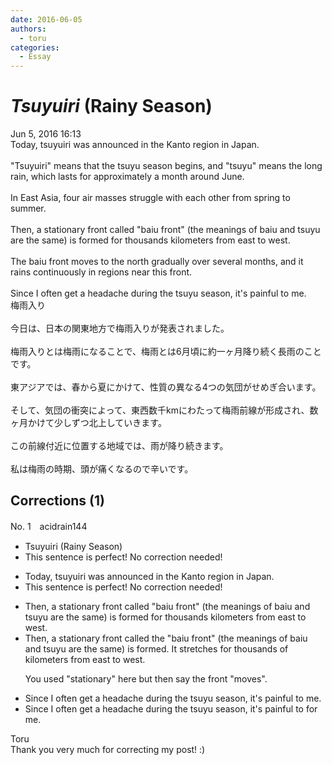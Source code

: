 ```yaml
---
date: 2016-06-05
authors:
  - toru
categories:
  - Essay
---
```


<h1 id="subject_show"><strong><em>Tsuyuiri</strong></em> (Rainy Season)</h1>
<div class="date">Jun 5, 2016 16:13</div>
<div id="post"><div id="body_show_ori">
Today, tsuyuiri was announced in the Kanto region in Japan.<br/><br/>"Tsuyuiri" means that the tsuyu season begins, and "tsuyu" means the long rain, which lasts for approximately a month around June.<br/><br/>In East Asia, four air masses struggle with each other from spring to summer.<br/><br/>Then, a stationary front called "baiu front" (the meanings of baiu and tsuyu are the same) is formed for thousands kilometers from east to west.<br/><br/>The baiu front moves to the north gradually over several months, and it rains continuously in regions near this front.<br/><br/>Since I often get a headache during the tsuyu season, it's painful to me.
</div></div>

<!-- more -->

<div id="post_ja"><div id="body_show_mo">
梅雨入り<br/><br/>今日は、日本の関東地方で梅雨入りが発表されました。<br/><br/>梅雨入りとは梅雨になることで、梅雨とは6月頃に約一ヶ月降り続く長雨のことです。<br/><br/>東アジアでは、春から夏にかけて、性質の異なる4つの気団がせめぎ合います。<br/><br/>そして、気団の衝突によって、東西数千kmにわたって梅雨前線が形成され、数ヶ月かけて少しずつ北上していきます。<br/><br/>この前線付近に位置する地域では、雨が降り続きます。<br/><br/>私は梅雨の時期、頭が痛くなるので辛いです。
</div></div>

## Corrections (1)
<div id="block"><div class="first_name"> No. 1　<span class="just_name">acidrain144</span></div><div id="block2">
<ul class="correction_field">
<li class="incorrect">Tsuyuiri (Rainy Season)</li>
<li class="corrected perfect">This sentence is perfect! No correction needed!</li>
</ul>
<ul class="correction_field">
<li class="incorrect">Today, tsuyuiri was announced in the Kanto region in Japan.</li>
<li class="corrected perfect">This sentence is perfect! No correction needed!</li>
</ul>
<ul class="correction_field">
<li class="incorrect">Then, a stationary front called "baiu front" (the meanings of baiu and tsuyu are the same) is formed for thousands kilometers from east to west.</li>
<li class="corrected correct">
Then, a <span class="sline">stationary</span> front called <span class="f_blue">the</span> "baiu front" (the meanings of baiu and tsuyu are the same) is formed<span class="f_blue">. It stretches</span> for thousands <span class="f_blue">of </span>kilometers from east to west.
<p class="correction_comment">You used "stationary" here but then say the front "moves".</p>
</li>
</ul>
<ul class="correction_field">
<li class="incorrect">Since I often get a headache during the tsuyu season, it's painful to me.</li>
<li class="corrected correct">
Since I often get a headache during the tsuyu season, it's painful <span class="sline">to</span> <span class="f_blue">for </span>me.
</li>
</ul>
</div><div class="name"><span class="just_name">Toru</span><br>
Thank you very much for correcting my post! :)
</div>
</div>
